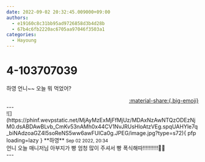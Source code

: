 ```yaml
---
date: 2022-09-02 20:32:45.009000+09:00
authors:
  - e19160c8c31bb95ad9726858d3b4d28b
  - 67b4c6fb2220ac6705aa97046f3503a1
categories:
  - Hayoung
---
```


# 4-103707039

<div class="post-container" markdown="1">
<div class="content-container md-sidebar__scrollwrap" markdown="1">

하영 언니~~ 오늘 뭐 먹었어?

</div>
</div>

<div style="text-align: right;" markdown="1">
<a href="https://weverse.io/fromis9/fanpost/4-103707039" style="text-align: right;">:material-share:{.big-emoji}</a>
</div>
---

<div class="comments-container md-sidebar__scrollwrap" markdown="1">
<div class="comment" markdown="1">
<div class='id-container' markdown="1">
![](https://phinf.wevpstatic.net/MjAyMzExMjFfMjUz/MDAxNzAwNTQzODEzNjM0.dsABDAwBLvb_CmKv53nAMh0x44CV1NvJRUsHloAtzVEg.spqUAHYle7q_biNAdzoaGZ4l5soReNS5ww6awFUlCa0g.JPEG/image.jpg?type=s72){ pfp loading=lazy }
**<span class="artist">하영</span>** <small>Sep 02 2022, 20:34</small><br>
</div>
<div class='comment-body' markdown="1">
언니 오늘 매니저님 아부지가 빵 엄청 많이 주셔서 빵 폭식해따!!!!!!!!!!🥖🍞
</div>
</div>
</div>
---
